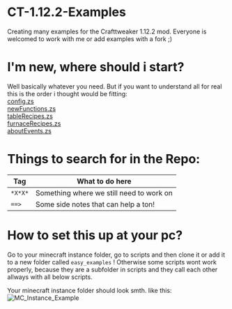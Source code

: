 # CT-1.12.2-Examples
Creating many examples for the Crafttweaker 1.12.2 mod. Everyone is welcomed to work with me or add examples with a fork ;)

# I'm new, where should i start?
Well basically whatever you need.
But if you want to understand all for real this is the order i thought would be fitting:  
[config.zs](cofing.zs)  
[newFunctions.zs](newFunction.zs)  
[tableRecipes.zs](tableRecipes.zs)  
[furnaceRecipes.zs](furnaceRecipes.zs)  
[aboutEvents.zs](aboutEvents.zs)  
  

# Things to search for in the Repo:
| Tag                     | What to do here             |
|-------------------------|-----------------------------|
| `*X*X*`                   | Something where we still need to work on                            |                             
| `==>`                     | Some side notes that can help a ton!                            | 

# How to set this up at your pc?
Go to your minecraft instance folder,
go to scripts and then clone it or add it to a new folder called
`easy_examples` ! Otherwise some scripts wont work properly,
because they are a subfolder in scripts and they call each other
allways with all below scripts.

Your minecraft instance folder should look smth. like this:
![MC_Instance_Example](https://github.com/sora7672/CT-1.12.2-Examples/assets/7255402/77738aaa-0668-4b5a-a7f8-b729754d8d99)

